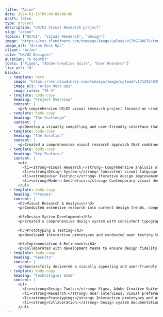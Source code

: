 ```yaml
---
title: "Arion"
date: 2024-01-15T00:00:00+00:00
draft: false
type: project
description: "UX/UI Visual Research project"
slug: "arion"
topics: ["UX/UI", "Visual Research", "Design"]
image: "https://res.cloudinary.com/tomasgo/image/upload/v1709798879/tomas-master/img/arion_mockup.jpg"
image_alt: "Arion Mock Ups"
client: "Arion"
role: "UX/UI Designer"
duration: "6 months"
tools: ["Figma", "Adobe Creative Suite", "User Research"]
live_url: "#"
blocks:
  - template: hero
    image: "https://res.cloudinary.com/tomasgo/image/upload/v1712914839/tomas-master/img/arion_login_screens_mobile_bozdxu.jpg"
    image_alt: "Arion Mock Ups"
    image_ratio: "16-9"
  - template: body-copy
    heading: "Project Overview"
    content: |
      <p>A comprehensive UX/UI visual research project focused on creating intuitive and visually appealing user interfaces. This project involved extensive visual research, user testing, and the development of modern design systems.</p>
  - template: body-copy
    heading: "The Challenge"
    content: |
      <p>Develop a visually compelling and user-friendly interface that meets modern design standards while ensuring excellent usability and accessibility across different devices and platforms.</p>
  - template: body-copy
    heading: "The Solution"
    content: |
      <p>Created a comprehensive visual research approach that combines user-centered design principles with modern visual aesthetics. The solution includes a cohesive design system, intuitive navigation patterns, and optimized visual hierarchy.</p>
  - template: body-copy
    heading: "Key Features"
    content: |
      <ul>
        <li><strong>Visual Research:</strong> Comprehensive analysis of design trends and user preferences</li>
        <li><strong>Design System:</strong> Consistent visual language and component library</li>
        <li><strong>User Testing:</strong> Iterative design improvements based on user feedback</li>
        <li><strong>Modern Aesthetics:</strong> Contemporary visual design that appeals to target users</li>
      </ul>
  - template: body-copy
    heading: "Process"
    content: |
      <h3>Visual Research & Analysis</h3>
      <p>Conducted extensive research into current design trends, competitor analysis, and user visual preferences to inform design decisions.</p>
      
      <h3>Design System Development</h3>
      <p>Created a comprehensive design system with consistent typography, color palettes, and component libraries.</p>
      
      <h3>Prototyping & Testing</h3>
      <p>Developed interactive prototypes and conducted user testing to validate design decisions and improve usability.</p>
      
      <h3>Implementation & Refinement</h3>
      <p>Collaborated with development teams to ensure design fidelity and made iterative improvements based on feedback.</p>
  - template: body-copy
    heading: "Results"
    content: |
      <p>Successfully delivered a visually appealing and user-friendly interface that received positive feedback from users and stakeholders, with improved engagement metrics and user satisfaction scores.</p>
  - template: body-copy
    heading: "Technologies Used"
    content: |
      <ul>
        <li><strong>Design Tools:</strong> Figma, Adobe Creative Suite</li>
        <li><strong>Research:</strong> User interviews, visual preference surveys</li>
        <li><strong>Prototyping:</strong> Interactive prototypes and user flow mapping</li>
        <li><strong>Collaboration:</strong> Design system documentation and handoff</li>
      </ul>
---
```


